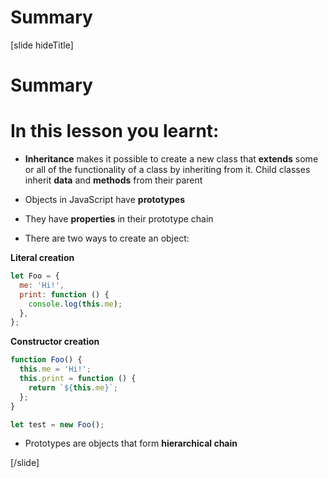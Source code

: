 # Summary
[slide hideTitle]
# Summary

# In this lesson you learnt:

-  **Inheritance** makes it possible to create a new class that **extends** some or all of the functionality of a class by inheriting from it. Child classes inherit **data** and **methods** from their parent

-  Objects in JavaScript have **prototypes**

-  They have **properties** in their prototype chain

- There are two ways to create an object:

**Literal creation**

```js
let Foo = {
  me: 'Hi!',
  print: function () {
    console.log(this.me);
  },
};
```

**Constructor creation**

```js 
function Foo() {
  this.me = 'Hi!';
  this.print = function () {
    return `${this.me}`;
  };
}

let test = new Foo();
```

-  Prototypes are objects that form **hierarchical chain**

[/slide]
